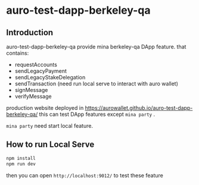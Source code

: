 # auro-test-dapp-berkeley-qa
## Introduction
auro-test-dapp-berkeley-qa provide mina berkeley-qa DApp feature. that contains:

- requestAccounts
- sendLegacyPayment
- sendLegacyStakeDelegation
- sendTransaction (need run local serve to interact with auro wallet)
- signMessage
- verifyMessage

production website deployed in https://aurowallet.github.io/auro-test-dapp-berkeley-qa/
this can test DApp features except `mina party` .

`mina party`  need start local feature. 
## How to run Local Serve

```sh
npm install
npm run dev
```
then you can open `http://localhost:9012/` to test these feature

